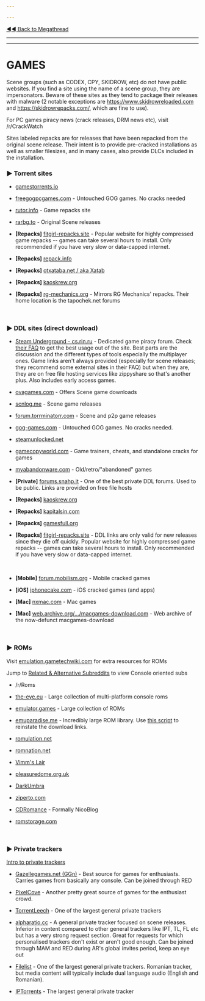 ---
---
[◄◄ Back to Megathread](https://www.reddit.com/r/Piracy/wiki/megathread)

---
---

# GAMES

Scene groups (such as CODEX, CPY, SKIDROW, etc) do not have public websites. If you find a site using the name of a scene group, they are impersonators. Beware of these sites as they tend to package their releases with malware (2 notable exceptions are https://www.skidrowreloaded.com and https://skidrowrepacks.com/, which are fine to use).

For PC games piracy news (crack releases, DRM news etc), visit /r/CrackWatch 

Sites labeled repacks are for releases that have been repacked from the original scene release. Their intent is to provide pre-cracked installations as well as smaller filesizes, and in many cases, also provide DLCs included in the installation.

### ►  **Torrent sites**

* [gamestorrents.io](https://www.gamestorrents.io/)

* [freegogpcgames.com](https://freegogpcgames.com/) - Untouched GOG games. No cracks needed

* [rutor.info](http://rutor.info/games) - Game repacks site

* [rarbg.to](http://rarbg.to/) - Original Scene releases

* **[Repacks]** [fitgirl-repacks.site](http://fitgirl-repacks.site/) - Popular website for highly compressed game repacks -- games can take several hours to install. Only recommended if you have very slow or data-capped internet.

* **[Repacks]** [repack.info](https://repack.info/)

* **[Repacks]** [otxataba.net / aka Xatab](https://otxataba.net/)

* **[Repacks]** [kaoskrew.org](https://kaoskrew.org/)

* **[Repacks]** [rg-mechanics.org](https://rg-mechanics.org/) - Mirrors RG Mechanics' repacks. Their home location is the tapochek.net forums

&nbsp;




### ►  **DDL sites (direct download)**

* [Steam Underground - cs.rin.ru](https://cs.rin.ru/forum/viewforum.php?f=10) - Dedicated game piracy forum. Check [their FAQ](https://cs.rin.ru/forum/viewtopic.php?f=10&t=98158) to get the best usage out of the site. Best parts are the discussion and the different types of tools especially the multiplayer ones. Game links aren't always provided (especially for scene releases; they recommend some external sites in their FAQ) but when they are, they are on free file hosting services like zippyshare so that's another plus. Also includes early access games.

* [ovagames.com](http://www.ovagames.com/) - Offers Scene game downloads

* [scnlog.me](https://scnlog.me/) - Scene game releases

* [forum.torrminatorr.com](https://forum.torrminatorr.com/) - Scene and p2p game releases

* [gog-games.com](https://gog-games.com/) - Untouched GOG games. No cracks needed.

* [steamunlocked.net](https://steamunlocked.net/)

* [gamecopyworld.com](https://gamecopyworld.com/games/index.php) - Game trainers, cheats, and standalone cracks for games

* [myabandonware.com](https://www.myabandonware.com/) - Old/retro/"abandoned" games

* **[Private]** [forums.snahp.it](https://forum.snahp.it/) - One of the best private DDL forums. Used to be public. Links are provided on free file hosts

* **[Repacks]** [kaoskrew.org](https://kaoskrew.org/)

* **[Repacks]** [kapitalsin.com](http://www.kapitalsin.com/forum/index.php?board=4.0)

* **[Repacks]** [gamesfull.org](https://www.gamesfull.org/)

* **[Repacks]** [fitgirl-repacks.site](http://fitgirl-repacks.site/) - DDL links are only valid for new releases since they die off quickly. Popular website for highly compressed game repacks -- games can take several hours to install. Only recommended if you have very slow or data-capped internet.

&nbsp;

* **[Mobile]** [forum.mobilism.org](https://forum.mobilism.org/index.php) - Mobile cracked games

* **[iOS]** [iphonecake.com](https://www.iphonecake.com/) - iOS cracked games (and apps)

* **[Mac]** [nxmac.com](https://nxmac.com/) - Mac games

* **[Mac]** [web.archive.org/.../macgames-download.com](https://web.archive.org/web/20181113021918/http://macgames-download.com/) - Web archive of the now-defunct macgames-download

&nbsp;




### ►  **ROMs**
Visit [emulation.gametechwiki.com](https://emulation.gametechwiki.com/index.php/ROM_%26_ISO_Sites) for extra resources for ROMs

Jump to [Related & Alternative Subreddits](https://www.reddit.com/r/Piracy/wiki/megathread/related_subreddits) to view Console oriented subs

* /r/Roms 

* [the-eye.eu](http://the-eye.eu/public/rom/) - Large collection of multi-platform console roms

* [emulator.games](https://emulator.games/) - Large collection of ROMs

* [emuparadise.me](https://www.emuparadise.me) - Incredibly large ROM library. Use [this script](https://old.reddit.com/r/Piracy/comments/9zuu6p/emuparadise_roms_easy_download/) to reinstate the download links.

* [romulation.net](https://www.romulation.net/)

* [romnation.net](https://www.romnation.net/)

* [Vimm's Lair](https://vimm.net/?p=vault)

* [pleasuredome.org.uk](http://www.pleasuredome.org.uk/)

* [DarkUmbra](https://darkumbra.net)

* [ziperto.com](https://www.ziperto.com/)

* [CDRomance](https://cdromance.com) - Formally NicoBlog

* [romstorage.com](https://www.romstorage.com/)

&nbsp;




### ►  **Private trackers**

[Intro to private trackers](https://www.reddit.com/r/Piracy/wiki/guides/private_trackers)

* [Gazellegames.net (GGn)](https://gazellegames.net) - Best source for games for enthusiasts. Carries games from basically any console. Can be joined through RED

* [PixelCove](https://www.pixelcove.me/) - Another pretty great source of games for the enthusiast crowd.

* [TorrentLeech](https://www.torrentleech.org/) - One of the largest general private trackers

* [alpharatio.cc](https://alpharatio.cc/) - A general private tracker focused on scene releases. Inferior in content compared to other general trackers like IPT, TL, FL etc but has a very strong request section. Great for requests for which personalised trackers don't exist or aren't good enough. Can be joined through MAM and RED during AR's global invites period, keep an eye out

* [Filelist](https://filelist.ro/) - One of the largest general private trackers. Romanian tracker, but media content will typically include dual language audio (English and Romanian).

* [IPTorrents](http://iptorrents.com/) - The largest general private tracker

&nbsp;